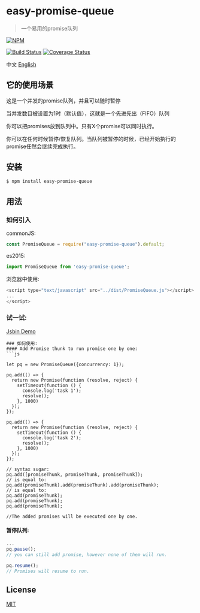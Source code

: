 # easy-promise-queue

> 一个易用的promise队列

[![NPM](https://nodei.co/npm/easy-promise-queue.png)](https://nodei.co/npm/easy-promise-queue/)

[![Build Status](https://travis-ci.org/chenzhihao/easy-promise-queue.svg)](https://travis-ci.org/chenzhihao/easy-promise-queue)
[![Coverage Status](https://coveralls.io/repos/github/chenzhihao/easy-promise-queue/badge.svg?branch=master)](https://coveralls.io/github/chenzhihao/easy-promise-queue?branch=master)

中文 [English](https://github.com/chenzhihao/easy-promise-queue/blob/master/README.md)

## 它的使用场景

这是一个并发的promise队列，并且可以随时暂停

当并发数目被设置为1时（默认值），这就是一个先进先出（FIFO）队列

你可以把promises放到队列中。只有X个promise可以同时执行。

你可以在任何时候暂停/恢复队列。当队列被暂停的时候，已经开始执行的promise任然会继续完成执行。

## 安装
```bash
$ npm install easy-promise-queue
```

## 用法

### 如何引入

commonJS:

```javascript
const PromiseQueue = require("easy-promise-queue").default;
```

es2015:

```javascript
import PromiseQueue from 'easy-promise-queue';
```

浏览器中使用:

```js
<script type="text/javascript" src="../dist/PromiseQueue.js"></script>
...
</script>
```
### 试一试:
[Jsbin Demo](https://jsbin.com/cuvuno/edit?html,js,console,output)
```
### 如何使用:
#### Add Promise thunk to run promise one by one:
```js

let pq = new PromiseQueue({concurrency: 1});

pq.add(() => {
  return new Promise(function (resolve, reject) {
    setTimeout(function () {
      console.log('task 1');
      resolve();
    }, 1000)
  });
});

pq.add(() => {
  return new Promise(function (resolve, reject) {
    setTimeout(function () {
      console.log('task 2');
      resolve();
    }, 1000)
  });
});

// syntax sugar: 
pq.add([promiseThunk, promiseThunk, promiseThunk]);
// is equal to:
pq.add(promiseThunk).add(promiseThunk).add(promiseThunk);
// is equal to:
pq.add(promiseThunk);
pq.add(promiseThunk);
pq.add(promiseThunk);

//The added promises will be executed one by one.
```
#### 暂停队列:
```js
...
pq.pause();
// you can still add promise, however none of them will run.

pq.resume();
// Promises will resume to run.
```

## License
[MIT](https://tldrlegal.com/license/mit-license)

